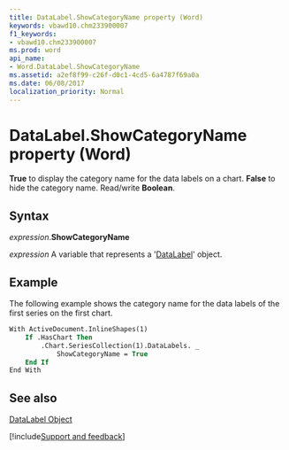 ```yaml
---
title: DataLabel.ShowCategoryName property (Word)
keywords: vbawd10.chm233900007
f1_keywords:
- vbawd10.chm233900007
ms.prod: word
api_name:
- Word.DataLabel.ShowCategoryName
ms.assetid: a2ef8f99-c26f-d0c1-4cd5-6a4787f69a0a
ms.date: 06/08/2017
localization_priority: Normal
---
```



# DataLabel.ShowCategoryName property (Word)

 **True** to display the category name for the data labels on a chart. **False** to hide the category name. Read/write **Boolean**.


## Syntax

_expression_.**ShowCategoryName**

 _expression_ A variable that represents a '[DataLabel](Word.DataLabel.md)' object.


## Example

The following example shows the category name for the data labels of the first series on the first chart.


```vb
With ActiveDocument.InlineShapes(1) 
    If .HasChart Then 
        .Chart.SeriesCollection(1).DataLabels. _ 
            ShowCategoryName = True 
    End If 
End With
```


## See also


[DataLabel Object](Word.DataLabel.md)

[!include[Support and feedback](~/includes/feedback-boilerplate.md)]